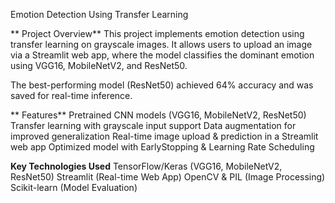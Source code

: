 Emotion Detection Using Transfer Learning

** Project Overview**
This project implements emotion detection using transfer learning on grayscale images. It allows users to upload an image via a Streamlit web app, where the model classifies the dominant emotion using VGG16, MobileNetV2, and ResNet50.

The best-performing model (ResNet50) achieved 64% accuracy and was saved for real-time inference.

** Features**
Pretrained CNN models (VGG16, MobileNetV2, ResNet50)
Transfer learning with grayscale input support
Data augmentation for improved generalization
Real-time image upload & prediction in a Streamlit web app
Optimized model with EarlyStopping & Learning Rate Scheduling

**Key Technologies Used**
TensorFlow/Keras (VGG16, MobileNetV2, ResNet50)
Streamlit (Real-time Web App)
OpenCV & PIL (Image Processing)
Scikit-learn (Model Evaluation)
